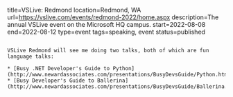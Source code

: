 title=VSLive: Redmond
location=Redmond, WA
url=https://vslive.com/events/redmond-2022/home.aspx
description=The annual VSLive event on the Microsoft HQ campus.
start=2022-08-08
end=2022-08-12
type=event
tags=speaking, event
status=published
~~~~~~

VSLive Redmond will see me doing two talks, both of which are fun language talks: 

* [Busy .NET Developer's Guide to Python](http://www.newardassociates.com/presentations/BusyDevsGuide/Python.html)
* [Busy Developer's Guide to Ballerina](http://www.newardassociates.com/presentations/BusyDevsGuide/Ballerina.html)

